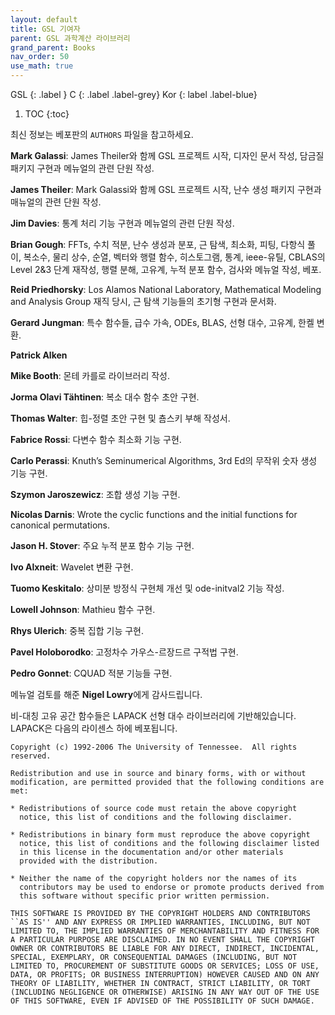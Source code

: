 ```yaml
---
layout: default
title: GSL 기여자
parent: GSL 과학계산 라이브러리
grand_parent: Books
nav_order: 50
use_math: true
---
```


GSL
{: .label }
C
{: .label .label-grey}
Kor
{: label .label-blue}

1. TOC
{:toc}



최신 정보는 베포판의 `AUTHORS` 파일을 참고하세요.

**Mark Galassi**: James Theiler와 함께 GSL 프로젝트 시작, 디자인 문서 작성, 담금질 패키지 구현과 메뉴얼의 관련 단원 작성.

**James Theiler**: Mark Galassi와 함께 GSL 프로젝트 시작, 난수 생성 패키지 구현과 매뉴얼의 관련 단원 작성.

**Jim Davies**: 통계 처리 기능 구현과 메뉴얼의 관련 단원 작성.

**Brian Gough**: FFTs, 수치 적분, 난수 생성과 분포, 근 탐색, 최소화, 피팅, 다항식 풀이, 복소수, 물리 상수, 순열, 벡터와 행렬 함수, 히스토그램, 통계, ieee-유틸, CBLAS의 Level 2&3 단계 재작성, 행렬 분해, 고유계, 누적 분포 함수, 검사와 메뉴얼 작성, 베포.

**Reid Priedhorsky**: Los Alamos National Laboratory, Mathematical Modeling and Analysis Group 재직 당시, 근 탐색 기능들의 초기형 구현과 문서화.

**Gerard Jungman**: 특수 함수들, 급수 가속, ODEs, BLAS, 선형 대수, 고유계, 한켈 변환.

**Patrick Alken**

**Mike Booth**: 몬테 카를로 라이브러리 작성.

**Jorma Olavi Tähtinen**: 복소 대수 함수 초안 구현.

**Thomas Walter**: 힙-정렬 초안 구현 및 춈스키 부해 작성서.

**Fabrice Rossi**: 다변수 함수 최소화 기능 구현.

**Carlo Perassi**: Knuth’s Seminumerical Algorithms, 3rd Ed의 무작위 숫자 생성 기능 구현.

**Szymon Jaroszewicz**: 조합 생성 기능 구현.

**Nicolas Darnis**: Wrote the cyclic functions and the initial functions for canonical permutations.

**Jason H. Stover**: 주요 누적 분포 함수 기능 구현.

**Ivo Alxneit**: Wavelet 변환 구현.

**Tuomo Keskitalo**: 상미분 방정식 구현체 개선 및 ode-initval2 기능 작성.

**Lowell Johnson**: Mathieu 함수 구현.

**Rhys Ulerich**: 중복 집합 기능 구현.

**Pavel Holoborodko**: 고정차수 가우스-르장드르 구적법 구현.

**Pedro Gonnet**: CQUAD 적분 기능들 구현.

메뉴얼 검토를 해준 **Nigel Lowry**에게 감사드립니다.

비-대칭 고유 공간 함수들은 LAPACK 선형 대수 라이브러리에 기반해있습니다. LAPACK은 다음의 라이센스 하에 베포됩니다.

    Copyright (c) 1992-2006 The University of Tennessee.  All rights reserved.

    Redistribution and use in source and binary forms, with or without
    modification, are permitted provided that the following conditions are
    met:

    * Redistributions of source code must retain the above copyright
      notice, this list of conditions and the following disclaimer.

    * Redistributions in binary form must reproduce the above copyright
      notice, this list of conditions and the following disclaimer listed
      in this license in the documentation and/or other materials
      provided with the distribution.

    * Neither the name of the copyright holders nor the names of its
      contributors may be used to endorse or promote products derived from
      this software without specific prior written permission.

    THIS SOFTWARE IS PROVIDED BY THE COPYRIGHT HOLDERS AND CONTRIBUTORS
    ``AS IS'' AND ANY EXPRESS OR IMPLIED WARRANTIES, INCLUDING, BUT NOT
    LIMITED TO, THE IMPLIED WARRANTIES OF MERCHANTABILITY AND FITNESS FOR
    A PARTICULAR PURPOSE ARE DISCLAIMED. IN NO EVENT SHALL THE COPYRIGHT
    OWNER OR CONTRIBUTORS BE LIABLE FOR ANY DIRECT, INDIRECT, INCIDENTAL,
    SPECIAL, EXEMPLARY, OR CONSEQUENTIAL DAMAGES (INCLUDING, BUT NOT
    LIMITED TO, PROCUREMENT OF SUBSTITUTE GOODS OR SERVICES; LOSS OF USE,
    DATA, OR PROFITS; OR BUSINESS INTERRUPTION) HOWEVER CAUSED AND ON ANY
    THEORY OF LIABILITY, WHETHER IN CONTRACT, STRICT LIABILITY, OR TORT
    (INCLUDING NEGLIGENCE OR OTHERWISE) ARISING IN ANY WAY OUT OF THE USE
    OF THIS SOFTWARE, EVEN IF ADVISED OF THE POSSIBILITY OF SUCH DAMAGE.